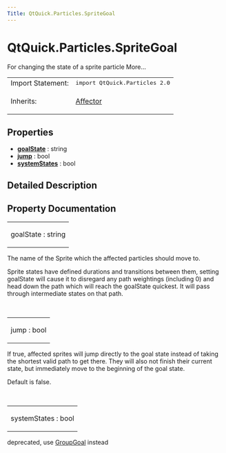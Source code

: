 ```yaml
---
Title: QtQuick.Particles.SpriteGoal
---
```


# QtQuick.Particles.SpriteGoal

<span class="subtitle"></span>
<!-- $$$SpriteGoal-brief -->
<p>For changing the state of a sprite particle More...</p>
<!-- @@@SpriteGoal -->
<table class="alignedsummary">
<tr><td class="memItemLeft rightAlign topAlign"> Import Statement:</td><td class="memItemRight bottomAlign"> </b><tt>import QtQuick.Particles 2.0</tt></td></tr><tr><td class="memItemLeft rightAlign topAlign"> Inherits:</td><td class="memItemRight bottomAlign"> <p><a href="QtQuick.Particles.Affector.md">Affector</a></p>
</td></tr></table><ul>
</ul>
<h2>Properties</h2>
<ul>
<li class="fn"><b><b><a href="#goalState-prop">goalState</a></b></b> : string</li>
<li class="fn"><b><b><a href="#jump-prop">jump</a></b></b> : bool</li>
<li class="fn"><b><b><a href="#systemStates-prop">systemStates</a></b></b> : bool</li>
</ul>
<!-- $$$SpriteGoal-description -->
<h2>Detailed Description</h2>
<!-- @@@SpriteGoal -->
<h2>Property Documentation</h2>
<!-- $$$goalState -->
<table class="qmlname"><tr valign="top"><td class="tblQmlPropNode"><p><span class="name">goalState</span> : <span class="type">string</span></p></td></tr></table><p>The name of the Sprite which the affected particles should move to.</p>
<p>Sprite states have defined durations and transitions between them, setting goalState will cause it to disregard any path weightings (including 0) and head down the path which will reach the goalState quickest. It will pass through intermediate states on that path.</p>
<!-- @@@goalState -->
<br/>
<!-- $$$jump -->
<table class="qmlname"><tr valign="top"><td class="tblQmlPropNode"><p><span class="name">jump</span> : <span class="type">bool</span></p></td></tr></table><p>If true, affected sprites will jump directly to the goal state instead of taking the shortest valid path to get there. They will also not finish their current state, but immediately move to the beginning of the goal state.</p>
<p>Default is false.</p>
<!-- @@@jump -->
<br/>
<!-- $$$systemStates -->
<table class="qmlname"><tr valign="top"><td class="tblQmlPropNode"><p><span class="name">systemStates</span> : <span class="type">bool</span></p></td></tr></table><p>deprecated, use <a href="QtQuick.Particles.GroupGoal.md">GroupGoal</a> instead</p>
<!-- @@@systemStates -->
<br/>
